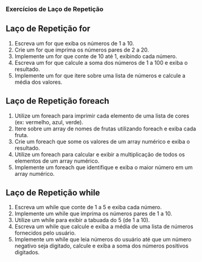 ### Exercícios de Laço de Repetição

## Laço de Repetição for

1. Escreva um for que exiba os números de 1 a 10.
2. Crie um for que imprima os números pares de 2 a 20.
3. Implemente um for que conte de 10 até 1, exibindo cada número.
4. Escreva um for que calcule a soma dos números de 1 a 100 e exiba o resultado.
5. Implemente um for que itere sobre uma lista de números e calcule a média dos valores.

## Laço de Repetição foreach

1. Utilize um foreach para imprimir cada elemento de uma lista de cores (ex: vermelho, azul, verde).
2. Itere sobre um array de nomes de frutas utilizando foreach e exiba cada fruta.
3. Crie um foreach que some os valores de um array numérico e exiba o resultado.
4. Utilize um foreach para calcular e exibir a multiplicação de todos os elementos de um array numérico.
5. Implemente um foreach que identifique e exiba o maior número em um array numérico.

## Laço de Repetição while

1. Escreva um while que conte de 1 a 5 e exiba cada número.
2. Implemente um while que imprima os números pares de 1 a 10.
3. Utilize um while para exibir a tabuada do 5 (de 1 a 10).
4. Escreva um while que calcule e exiba a média de uma lista de números fornecidos pelo usuário.
5. Implemente um while que leia números do usuário até que um número negativo seja digitado, calcule e exiba a soma dos números positivos digitados.
